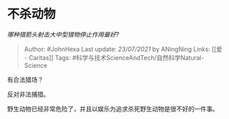 # 不杀动物
*哪种猎箭头射击大中型猎物停止作用最好?*

> Author: #JohnHexa
Last update: *23/07/2021* by ANingNing
Links: [[爱 - Caritas]]
Tags: #科学与技术ScienceAndTech/自然科学Natural-Science 

 
有合法猎场？

反对非法捕猎。

野生动物已经非常危险了，并且以娱乐为追求杀死野生动物是很不好的一件事。



